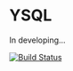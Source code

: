 
# YSQL

In developing...

[![Build Status](https://secure.travis-ci.org/Mitica/ysql.png)](http://travis-ci.org/Mitica/ysql)

